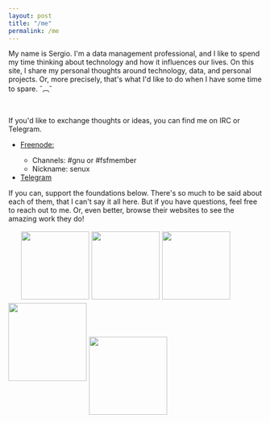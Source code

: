 ```yaml
---
layout: post
title: "/me"
permalink: /me
---
```


My name is Sergio. I'm a data management professional, and I like to spend my time thinking about technology and how it influences our lives. On this site, I share my personal thoughts around technology, data, and personal projects. Or, more precisely, that's what I'd like to do when I have some time to spare. ˘︹˘ 

<br>

If you'd like to exchange thoughts or ideas, you can find me on IRC or Telegram.
<ul>
	<li><a href="https://freenode.net/">Freenode:</a></li>
		<ul>
		<li>Channels: #gnu or #fsfmember</li>
		<li>Nickname: senux</li>
		</ul>
	<li><a href="https://t.me/senux">Telegram</a></li>
</ul>

If you can, support the foundations below. There's so much to be said about each of them, that I can't say it all here. But if you have questions, feel free to reach out to me. Or, even better, browse their websites to see the amazing work they do!
<br>
<br>
<a href="https://www.python.org/psf/">
<img src="https://res.cloudinary.com/sergiomoraes/image/upload/v1617741478/sergiomoraesblog/about_page/supporting-member-badge_eiywsn.png" style="float: left; width: 30%; margin-right: 1%; margin-bottom: 0.5em; margin-left: 5%; width: 135px;">
</a>
<a href="https://www.eff.org/">
<img src="https://res.cloudinary.com/sergiomoraes/image/upload/v1617741478/sergiomoraesblog/about_page/2020-membership-badge-2_ctwzqt.png" style="float: left; width: 30%; margin-right: 1%; margin-bottom: 0.5em; width: 135px;">
</a>
<a href="https://www.debian.org/">
<img src="https://res.cloudinary.com/sergiomoraes/image/upload/v1617741478/sergiomoraesblog/about_page/debianlogo_ntjiyh.png" style="float: left; width: 30%; margin-right: 1%; margin-bottom: 0.5em; width: 135px;">
</a>
<a href="http://www.gnu.org/">
<img src="https://res.cloudinary.com/sergiomoraes/image/upload/v1617731893/sergiomoraesblog/about_page/gnuhead_plain_tqtarh.svg" style="float: left; width: 30%; margin-right: 1%; margin-bottom: 0.5em; width: 155px;">
</a>
<a href="https://www.fsf.org">
<img src="https://res.cloudinary.com/sergiomoraes/image/upload/v1617743044/sergiomoraesblog/about_page/5130130_l5aiyz.png" style="float: left; width: 30%; margin-right: 1%; margin-bottom: 0.5em; width: 155px; padding: 67px 0px 0px 0px;">
</a>